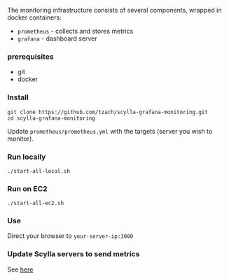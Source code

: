
The monitoring infrastructure consists of several components, wrapped in docker containers:
 * `prometheus` - collects and stores metrics
 * `grafana` - dashboard server

### prerequisites
* git
* docker

### Install

```
git clone https://github.com/tzach/scylla-grafana-monitoring.git
cd scylla-grafana-monitoring
```

Update `prometheus/prometheus.yml` with the targets (server you wish to monitor). 

### Run locally

```
./start-all-local.sh
```

### Run on EC2

```
./start-all-ec2.sh
```

### Use
Direct your browser to `your-server-ip:3000`

### Update Scylla servers to send metrics
See [here](https://github.com/scylladb/scylla/wiki/Monitor-Scylla-with-Prometheus-and-Grafana#setting-scylla)
